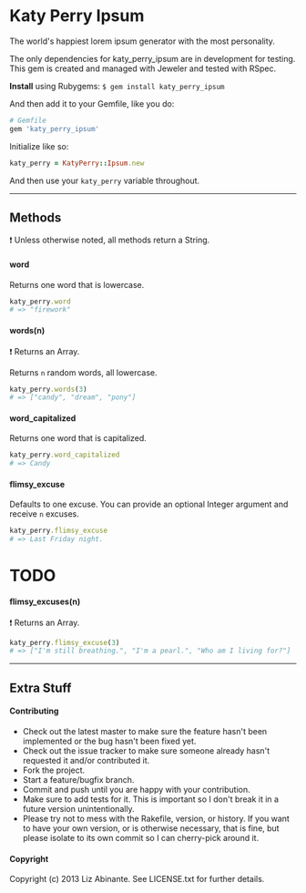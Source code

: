 # Katy Perry Ipsum

The world's happiest lorem ipsum generator with the most personality.

The only dependencies for katy_perry_ipsum are in development for testing. This gem is created and managed with Jeweler and tested with RSpec.

**Install** using Rubygems: ```$ gem install katy_perry_ipsum```

And then add it to your Gemfile, like you do:

```ruby
# Gemfile
gem 'katy_perry_ipsum'
```

Initialize like so:
```ruby
katy_perry = KatyPerry::Ipsum.new
```

And then use your ```katy_perry``` variable throughout.

---

## Methods

:exclamation: Unless otherwise noted, all methods return a String.

#### word

Returns one word that is lowercase.

```ruby
katy_perry.word
# => "firework"
```

#### words(n)

:exclamation: Returns an Array.

Returns ```n``` random words, all lowercase.

```ruby
katy_perry.words(3)
# => ["candy", "dream", "pony"]
```

#### word_capitalized

Returns one word that is capitalized.

```ruby
katy_perry.word_capitalized
# => Candy
```

#### flimsy_excuse

Defaults to one excuse. You can provide an optional Integer argument and receive ```n``` excuses.

```ruby
katy_perry.flimsy_excuse
# => Last Friday night.
```

# TODO
#### flimsy_excuses(n)

:exclamation: Returns an Array.

```ruby
katy_perry.flimsy_excuse(3)
# => ["I'm still breathing.", "I'm a pearl.", "Who am I living for?"]
```

---

## Extra Stuff

#### Contributing

* Check out the latest master to make sure the feature hasn't been implemented or the bug hasn't been fixed yet.
* Check out the issue tracker to make sure someone already hasn't requested it and/or contributed it.
* Fork the project.
* Start a feature/bugfix branch.
* Commit and push until you are happy with your contribution.
* Make sure to add tests for it. This is important so I don't break it in a future version unintentionally.
* Please try not to mess with the Rakefile, version, or history. If you want to have your own version, or is otherwise necessary, that is fine, but please isolate to its own commit so I can cherry-pick around it.

#### Copyright

Copyright (c) 2013 Liz Abinante. See LICENSE.txt for
further details.
